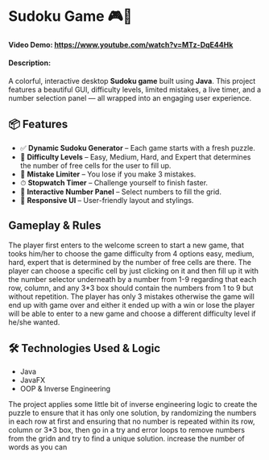 # Sudoku Game 🎮🧠
#### Video Demo:  <https://www.youtube.com/watch?v=MTz-DqE44Hk>
#### Description:
A colorful, interactive desktop **Sudoku game** built using **Java**. This project features a beautiful GUI, difficulty levels, limited mistakes, a live timer, and a number selection panel — all wrapped into an engaging user experience.

## 📦 Features

- ✅ **Dynamic Sudoku Generator** – Each game starts with a fresh puzzle.
- 🧠 **Difficulty Levels** – Easy, Medium, Hard, and Expert that determines the number of free cells for the user to fill up.
- 🚫 **Mistake Limiter** – You lose if you make 3 mistakes.
- ⏱ **Stopwatch Timer** – Challenge yourself to finish faster.
- 🎨 **Interactive Number Panel** – Select numbers to fill the grid.
- 🔁 **Responsive UI** – User-friendly layout and stylings.

## Gameplay & Rules
The player first enters to the welcome screen to start a new game, that tooks him/her to choose the game difficulty from 4 options easy, medium, hard, expert that is determined by the number of free cells are there.
The player can choose a specific cell by just clicking on it and then fill up it with the number selector underneath by a number from 1-9
regarding that each row, column, and any 3*3 box should contain the numbers from 1 to 9 but without repetition.
The player has only 3 mistakes otherwise the game will end up with game over and either it ended up with a win or lose the player will be able to enter to a new game and choose a different difficulty level if he/she wanted.

## 🛠 Technologies Used & Logic

- Java
- JavaFX
- OOP & Inverse Engineering

The project applies some little bit of inverse engineering logic to create the puzzle to ensure that it has only one solution, by randomizing the numbers in each row at first and ensuring that no number is repeated within its row, column or 3*3 box, then go in a try and error loops to remove numbers from the gridn and try to find a unique solution.
increase the number of words as you can
